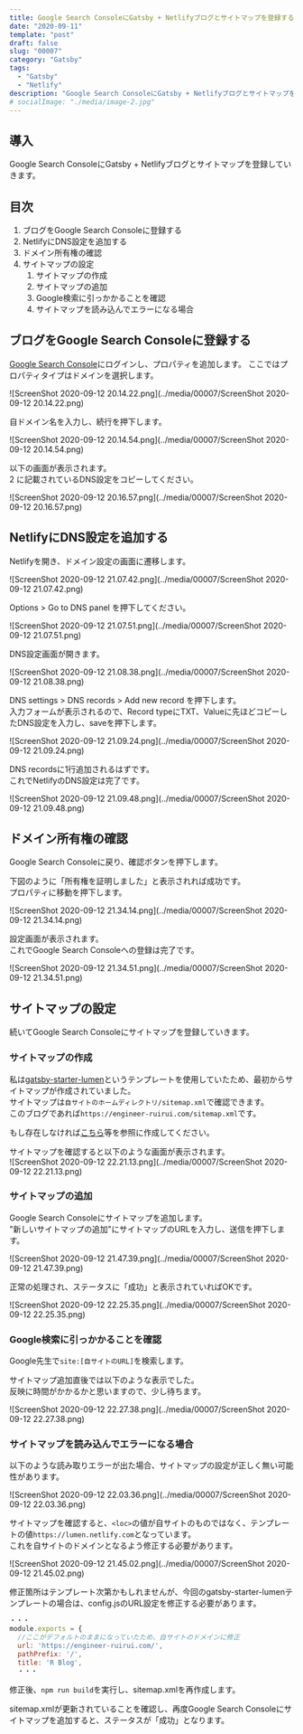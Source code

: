 ```yaml
---
title: Google Search ConsoleにGatsby + Netlifyブログとサイトマップを登録する
date: "2020-09-11"
template: "post"
draft: false
slug: "00007"
category: "Gatsby"
tags:
  - "Gatsby"
  - "Netlify"
description: "Google Search ConsoleにGatsby + Netlifyブログとサイトマップを登録していきます"
# socialImage: "./media/image-2.jpg"
---
```


## 導入

Google Search ConsoleにGatsby + Netlifyブログとサイトマップを登録していきます。

## 目次

1. ブログをGoogle Search Consoleに登録する
2. NetlifyにDNS設定を追加する
3. ドメイン所有権の確認
4. サイトマップの設定
   1. サイトマップの作成
   2. サイトマップの追加
   3. Google検索に引っかかることを確認
   4. サイトマップを読み込んでエラーになる場合


## ブログをGoogle Search Consoleに登録する

[Google Search Console](https://search.google.com/search-console/welcome?hl=ja)にログインし、プロパティを追加します。
ここではプロパティタイプはドメインを選択します。  

![ScreenShot 2020-09-12 20.14.22.png](../media/00007/ScreenShot 2020-09-12 20.14.22.png)

自ドメイン名を入力し、続行を押下します。  

![ScreenShot 2020-09-12 20.14.54.png](../media/00007/ScreenShot 2020-09-12 20.14.54.png)

以下の画面が表示されます。  
2 に記載されているDNS設定をコピーしてください。

![ScreenShot 2020-09-12 20.16.57.png](../media/00007/ScreenShot 2020-09-12 20.16.57.png)

## NetlifyにDNS設定を追加する

Netlifyを開き、ドメイン設定の画面に遷移します。  

![ScreenShot 2020-09-12 21.07.42.png](../media/00007/ScreenShot 2020-09-12 21.07.42.png)

Options > Go to DNS panel を押下してください。

![ScreenShot 2020-09-12 21.07.51.png](../media/00007/ScreenShot 2020-09-12 21.07.51.png)

DNS設定画面が開きます。

![ScreenShot 2020-09-12 21.08.38.png](../media/00007/ScreenShot 2020-09-12 21.08.38.png)

DNS settings > DNS records > Add new record を押下します。  
入力フォームが表示されるので、Record typeにTXT、Valueに先ほどコピーしたDNS設定を入力し、saveを押下します。  

![ScreenShot 2020-09-12 21.09.24.png](../media/00007/ScreenShot 2020-09-12 21.09.24.png)

DNS recordsに1行追加されるはずです。  
これでNetlifyのDNS設定は完了です。  

![ScreenShot 2020-09-12 21.09.48.png](../media/00007/ScreenShot 2020-09-12 21.09.48.png)

## ドメイン所有権の確認

Google Search Consoleに戻り、確認ボタンを押下します。

下図のように「所有権を証明しました」と表示されれば成功です。  
プロパティに移動を押下します。  

![ScreenShot 2020-09-12 21.34.14.png](../media/00007/ScreenShot 2020-09-12 21.34.14.png)

設定画面が表示されます。  
これでGoogle Search Consoleへの登録は完了です。  

![ScreenShot 2020-09-12 21.34.51.png](../media/00007/ScreenShot 2020-09-12 21.34.51.png)

## サイトマップの設定

続いてGoogle Search Consoleにサイトマップを登録していきます。  

### サイトマップの作成

私は[gatsby-starter-lumen](https://www.gatsbyjs.com/starters/alxshelepenok/gatsby-starter-lumen/)というテンプレートを使用していたため、最初からサイトマップが作成されていました。  
サイトマップは`自サイトのホームディレクトリ/sitemap.xml`で確認できます。  
このブログであれば`https://engineer-ruirui.com/sitemap.xml`です。

もし存在しなければ[こちら](https://tesshus-blog.netlify.app/gatsby-blog-sitemap/)等を参照に作成してください。  

サイトマップを確認すると以下のような画面が表示されます。  
![ScreenShot 2020-09-12 22.21.13.png](../media/00007/ScreenShot 2020-09-12 22.21.13.png)

### サイトマップの追加

Google Search Consoleにサイトマップを追加します。  
"新しいサイトマップの追加"にサイトマップのURLを入力し、送信を押下します。  

![ScreenShot 2020-09-12 21.47.39.png](../media/00007/ScreenShot 2020-09-12 21.47.39.png)

正常の処理され、ステータスに「成功」と表示されていればOKです。  

![ScreenShot 2020-09-12 22.25.35.png](../media/00007/ScreenShot 2020-09-12 22.25.35.png)

### Google検索に引っかかることを確認

Google先生で`site:[自サイトのURL]`を検索します。  

サイトマップ追加直後では以下のような表示でした。  
反映に時間がかかるかと思いますので、少し待ちます。  

![ScreenShot 2020-09-12 22.27.38.png](../media/00007/ScreenShot 2020-09-12 22.27.38.png)

### サイトマップを読み込んでエラーになる場合

以下のような読み取りエラーが出た場合、サイトマップの設定が正しく無い可能性があります。  

![ScreenShot 2020-09-12 22.03.36.png](../media/00007/ScreenShot 2020-09-12 22.03.36.png)

サイトマップを確認すると、`<loc>`の値が自サイトのものではなく、テンプレートの値`https://lumen.netlify.com`となっています。  
これを自サイトのドメインとなるよう修正する必要があります。  

![ScreenShot 2020-09-12 21.45.02.png](../media/00007/ScreenShot 2020-09-12 21.45.02.png)

修正箇所はテンプレート次第かもしれませんが、今回のgatsby-starter-lumenテンプレートの場合は、config.jsのURL設定を修正する必要があります。  

``` javascript
・・・
module.exports = {
  //ここがデフォルトのままになっていたため、自サイトのドメインに修正
  url: 'https://engineer-ruirui.com/',
  pathPrefix: '/',
  title: 'R Blog',
  ・・・
```

修正後、`npm run build`を実行し、sitemap.xmlを再作成します。  

sitemap.xmlが更新されていることを確認し、再度Google Search Consoleにサイトマップを追加すると、ステータスが「成功」となります。  
